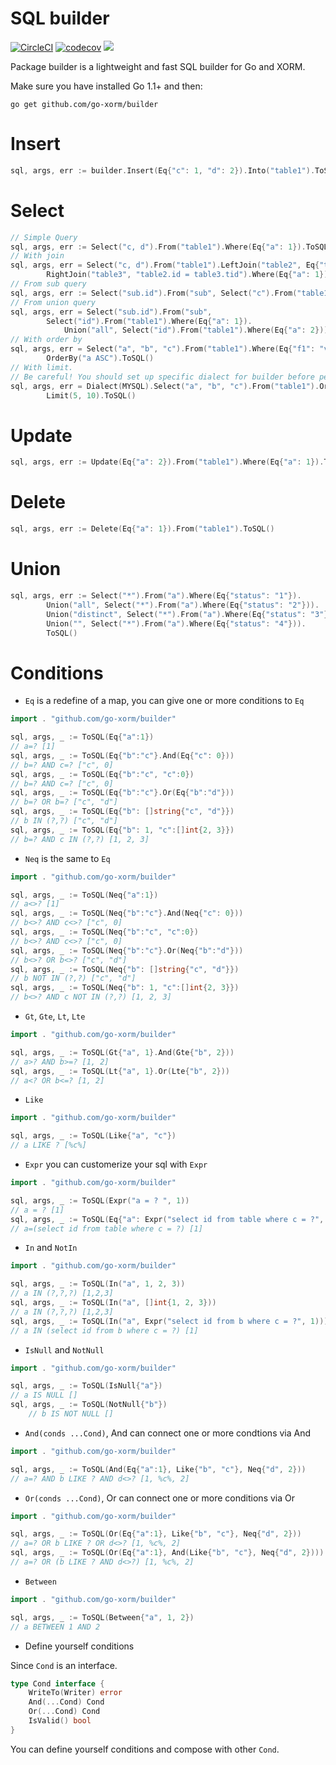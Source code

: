 # SQL builder

[![CircleCI](https://circleci.com/gh/go-xorm/builder/tree/master.svg?style=svg)](https://circleci.com/gh/go-xorm/builder/tree/master)  [![codecov](https://codecov.io/gh/go-xorm/builder/branch/master/graph/badge.svg)](https://codecov.io/gh/go-xorm/builder)
[![](https://goreportcard.com/badge/github.com/go-xorm/builder)](https://goreportcard.com/report/github.com/go-xorm/builder)

Package builder is a lightweight and fast SQL builder for Go and XORM.

Make sure you have installed Go 1.1+ and then:

    go get github.com/go-xorm/builder

# Insert

```Go
sql, args, err := builder.Insert(Eq{"c": 1, "d": 2}).Into("table1").ToSQL()
```

# Select

```Go
// Simple Query
sql, args, err := Select("c, d").From("table1").Where(Eq{"a": 1}).ToSQL()
// With join
sql, args, err = Select("c, d").From("table1").LeftJoin("table2", Eq{"table1.id": 1}.And(Lt{"table2.id": 3})).
		RightJoin("table3", "table2.id = table3.tid").Where(Eq{"a": 1}).ToSQL()
// From sub query
sql, args, err := Select("sub.id").From("sub", Select("c").From("table1").Where(Eq{"a": 1})).Where(Eq{"b": 1}).ToSQL()
// From union query
sql, args, err = Select("sub.id").From("sub",
		Select("id").From("table1").Where(Eq{"a": 1}).
			Union("all", Select("id").From("table1").Where(Eq{"a": 2}))).Where(Eq{"b": 1}).ToSQL()
// With order by
sql, args, err = Select("a", "b", "c").From("table1").Where(Eq{"f1": "v1", "f2": "v2"}).
		OrderBy("a ASC").ToSQL()
// With limit.
// Be careful! You should set up specific dialect for builder before performing a query with LIMIT
sql, args, err = Dialect(MYSQL).Select("a", "b", "c").From("table1").OrderBy("a ASC").
		Limit(5, 10).ToSQL()
```

# Update

```Go
sql, args, err := Update(Eq{"a": 2}).From("table1").Where(Eq{"a": 1}).ToSQL()
```

# Delete

```Go
sql, args, err := Delete(Eq{"a": 1}).From("table1").ToSQL()
```

# Union

```Go
sql, args, err := Select("*").From("a").Where(Eq{"status": "1"}).
		Union("all", Select("*").From("a").Where(Eq{"status": "2"})).
		Union("distinct", Select("*").From("a").Where(Eq{"status": "3"})).
		Union("", Select("*").From("a").Where(Eq{"status": "4"})).
		ToSQL()
```

# Conditions

* `Eq` is a redefine of a map, you can give one or more conditions to `Eq`

```Go
import . "github.com/go-xorm/builder"

sql, args, _ := ToSQL(Eq{"a":1})
// a=? [1]
sql, args, _ := ToSQL(Eq{"b":"c"}.And(Eq{"c": 0}))
// b=? AND c=? ["c", 0]
sql, args, _ := ToSQL(Eq{"b":"c", "c":0})
// b=? AND c=? ["c", 0]
sql, args, _ := ToSQL(Eq{"b":"c"}.Or(Eq{"b":"d"}))
// b=? OR b=? ["c", "d"]
sql, args, _ := ToSQL(Eq{"b": []string{"c", "d"}})
// b IN (?,?) ["c", "d"]
sql, args, _ := ToSQL(Eq{"b": 1, "c":[]int{2, 3}})
// b=? AND c IN (?,?) [1, 2, 3]
```

* `Neq` is the same to `Eq`

```Go
import . "github.com/go-xorm/builder"

sql, args, _ := ToSQL(Neq{"a":1})
// a<>? [1]
sql, args, _ := ToSQL(Neq{"b":"c"}.And(Neq{"c": 0}))
// b<>? AND c<>? ["c", 0]
sql, args, _ := ToSQL(Neq{"b":"c", "c":0})
// b<>? AND c<>? ["c", 0]
sql, args, _ := ToSQL(Neq{"b":"c"}.Or(Neq{"b":"d"}))
// b<>? OR b<>? ["c", "d"]
sql, args, _ := ToSQL(Neq{"b": []string{"c", "d"}})
// b NOT IN (?,?) ["c", "d"]
sql, args, _ := ToSQL(Neq{"b": 1, "c":[]int{2, 3}})
// b<>? AND c NOT IN (?,?) [1, 2, 3]
```

* `Gt`, `Gte`, `Lt`, `Lte`

```Go
import . "github.com/go-xorm/builder"

sql, args, _ := ToSQL(Gt{"a", 1}.And(Gte{"b", 2}))
// a>? AND b>=? [1, 2]
sql, args, _ := ToSQL(Lt{"a", 1}.Or(Lte{"b", 2}))
// a<? OR b<=? [1, 2]
```

* `Like`

```Go
import . "github.com/go-xorm/builder"

sql, args, _ := ToSQL(Like{"a", "c"})
// a LIKE ? [%c%]
```

* `Expr` you can customerize your sql with `Expr`

```Go
import . "github.com/go-xorm/builder"

sql, args, _ := ToSQL(Expr("a = ? ", 1))
// a = ? [1]
sql, args, _ := ToSQL(Eq{"a": Expr("select id from table where c = ?", 1)})
// a=(select id from table where c = ?) [1]
```

* `In` and `NotIn`

```Go
import . "github.com/go-xorm/builder"

sql, args, _ := ToSQL(In("a", 1, 2, 3))
// a IN (?,?,?) [1,2,3]
sql, args, _ := ToSQL(In("a", []int{1, 2, 3}))
// a IN (?,?,?) [1,2,3]
sql, args, _ := ToSQL(In("a", Expr("select id from b where c = ?", 1))))
// a IN (select id from b where c = ?) [1]
```

* `IsNull` and `NotNull`

```Go
import . "github.com/go-xorm/builder"

sql, args, _ := ToSQL(IsNull{"a"})
// a IS NULL []
sql, args, _ := ToSQL(NotNull{"b"})
	// b IS NOT NULL []
```

* `And(conds ...Cond)`, And can connect one or more condtions via And

```Go
import . "github.com/go-xorm/builder"

sql, args, _ := ToSQL(And(Eq{"a":1}, Like{"b", "c"}, Neq{"d", 2}))
// a=? AND b LIKE ? AND d<>? [1, %c%, 2]
```

* `Or(conds ...Cond)`, Or can connect one or more conditions via Or

```Go
import . "github.com/go-xorm/builder"

sql, args, _ := ToSQL(Or(Eq{"a":1}, Like{"b", "c"}, Neq{"d", 2}))
// a=? OR b LIKE ? OR d<>? [1, %c%, 2]
sql, args, _ := ToSQL(Or(Eq{"a":1}, And(Like{"b", "c"}, Neq{"d", 2})))
// a=? OR (b LIKE ? AND d<>?) [1, %c%, 2]
```

* `Between`

```Go
import . "github.com/go-xorm/builder"

sql, args, _ := ToSQL(Between{"a", 1, 2})
// a BETWEEN 1 AND 2
```

* Define yourself conditions

Since `Cond` is an interface.

```Go
type Cond interface {
	WriteTo(Writer) error
	And(...Cond) Cond
	Or(...Cond) Cond
	IsValid() bool
}
```

You can define yourself conditions and compose with other `Cond`.